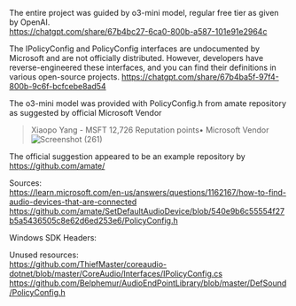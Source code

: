 The entire project was guided by o3-mini model, regular free tier as given by OpenAI.  
https://chatgpt.com/share/67b4bc27-6ca0-800b-a587-101e91e2964c

The IPolicyConfig and PolicyConfig interfaces are undocumented by Microsoft and are not officially distributed. However, developers have reverse-engineered these interfaces, and you can find their definitions in various open-source projects. https://chatgpt.com/share/67b4ba5f-97f4-800b-9c6f-bcfcebe8ad54

The o3-mini model was provided with PolicyConfig.h from amate repository as suggested by official Microsoft Vendor 
> Xiaopo Yang - MSFT
> 12,726 Reputation points• Microsoft Vendor
![Screenshot (261)](https://github.com/user-attachments/assets/7734e547-4040-4f6b-8e10-a69eded93c9e)

The official suggestion appeared to be an example repository by https://github.com/amate/

Sources:   
https://learn.microsoft.com/en-us/answers/questions/1162167/how-to-find-audio-devices-that-are-connected  
https://github.com/amate/SetDefaultAudioDevice/blob/540e9b6c55554f27b5a5436505c8e62d6ed253e6/PolicyConfig.h  

Windows SDK Headers:



Unused resources:  
https://github.com/ThiefMaster/coreaudio-dotnet/blob/master/CoreAudio/Interfaces/IPolicyConfig.cs  
https://github.com/Belphemur/AudioEndPointLibrary/blob/master/DefSound/PolicyConfig.h  

